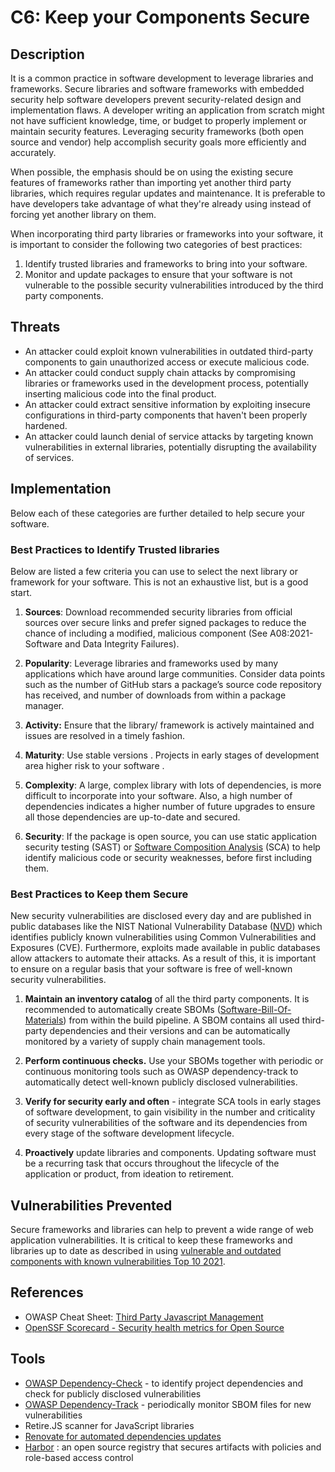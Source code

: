 # C6: Keep your Components Secure

## Description

It is a common practice in software development to leverage libraries and frameworks. Secure libraries and software frameworks with embedded security help software developers prevent security-related design and implementation flaws. A developer writing an application from scratch might not have sufficient knowledge, time, or budget to properly implement or maintain security features. Leveraging security frameworks (both open source and vendor) help accomplish security goals more efficiently and accurately.

When possible, the emphasis should be on using the existing secure features of frameworks rather than importing yet another third party libraries, which requires regular updates and maintenance. It is preferable to have developers take advantage of what they're already using instead of forcing yet another library on them.

When incorporating third party libraries or frameworks into your software, it is important to consider the following two categories of best practices:

1. Identify trusted libraries and frameworks to bring into your software.
2. Monitor and update packages to ensure that your software is not vulnerable to the possible security vulnerabilities introduced by the third party components.

## Threats

- An attacker could exploit known vulnerabilities in outdated third-party components to gain unauthorized access or execute malicious code.
- An attacker could conduct supply chain attacks by compromising libraries or frameworks used in the development process, potentially inserting malicious code into the final product.
- An attacker could extract sensitive information by exploiting insecure configurations in third-party components that haven't been properly hardened.
- An attacker could launch denial of service attacks by targeting known vulnerabilities in external libraries, potentially disrupting the availability of services.

## Implementation

Below each of these categories are further detailed to help secure your software.

### Best Practices to Identify Trusted libraries

Below are listed a few criteria you can use to select the next library or framework for your software. This is not an exhaustive list, but is a good start.

1. **Sources**: Download recommended security libraries from official sources over secure links and prefer signed packages to reduce the chance of including a modified, malicious component (See A08:2021-Software and Data Integrity Failures).

2. **Popularity**: Leverage libraries and frameworks used by many applications which have around large communities. Consider data points such as the number of GitHub stars a package’s source code repository has received, and number of downloads from within a package manager.

3. **Activity:** Ensure that the library/ framework is actively maintained and issues are resolved in a timely fashion.

4. **Maturity**: Use stable versions . Projects in early stages of development area higher risk to your software .

5. **Complexity**: A large, complex library with lots of dependencies, is more difficult to incorporate into your software. Also, a high number of dependencies indicates a higher number of future upgrades to ensure all those dependencies are up-to-date and secured.

6. **Security**: If the package is open source, you can use static application security testing (SAST) or [Software Composition Analysis](https://en.everybodywiki.com/Software_Composition_Analysis#:~:text=Software%20Composition%20Analysis%20%28SCA%29%20comprises,been%20integrated%20into%20your%20applications.) (SCA) to help identify malicious code or security weaknesses, before first including them.

### Best Practices to Keep them Secure

New security vulnerabilities are disclosed every day and are published in public databases like the NIST National Vulnerability Database ([NVD](https://nvd.nist.gov/)) which identifies publicly known vulnerabilities using Common Vulnerabilities and Exposures (CVE). Furthermore, exploits made available in public databases allow attackers to automate their attacks. As a result of this, it is important to ensure on a regular basis that your software is free of well-known security vulnerabilities.

1. **Maintain an inventory catalog** of all the third party components. It is recommended to automatically create SBOMs ([Software-Bill-Of-Materials](https://cyclonedx.org/)) from within the build pipeline. A SBOM contains all used third-party dependencies and their versions and can be automatically monitored by a variety of supply chain management tools.

2. **Perform continuous checks.** Use your SBOMs together with periodic or continuous monitoring tools such as OWASP dependency-track to automatically detect well-known publicly disclosed vulnerabilities.

3. **Verify for security early and often** - integrate SCA tools in early stages of software development, to gain visibility in the number and criticality of security vulnerabilities of the software and its dependencies from every stage of the software development lifecycle.

4. **Proactively** update libraries and components. Updating software must be a recurring task that occurs throughout the lifecycle of the application or product, from ideation to retirement.

## Vulnerabilities Prevented

Secure frameworks and libraries can help to prevent a wide range of web application vulnerabilities. It is critical to keep these frameworks and libraries up to date as described in using [vulnerable and outdated components with known vulnerabilities Top 10 2021](https://owasp.org/Top10/A06_2021-Vulnerable_and_Outdated_Components/).

## References

- OWASP Cheat Sheet: [Third Party Javascript Management](https://cheatsheetseries.owasp.org/cheatsheets/Third_Party_Javascript_Management_Cheat_Sheet.html#sandboxing-content)
- [OpenSSF Scorecard - Security health metrics for Open Source](https://github.com/ossf/scorecard)

## Tools

- [OWASP Dependency-Check](https://owasp.org/www-project-dependency-check/) ­- to identify project dependencies and check for publicly disclosed vulnerabilities
- [OWASP Dependency-Track](https://owasp.org/www-project-dependency-track/) - periodically monitor SBOM files for new vulnerabilities
- Retire.JS scanner for JavaScript libraries
- [Renovate for automated dependencies updates](https://github.com/renovatebot/renovate)
- [Harbor](https://goharbor.io/) : an open source registry that secures artifacts with policies and role-based access control
